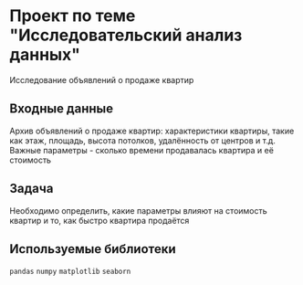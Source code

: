 # Проект по теме "Исследовательский анализ данных"
Исследование объявлений о продаже квартир

## Входные данные
Архив объявлений о продаже квартир: характеристики квартиры, такие как этаж, площадь, высота потолков, удалённость от центров и т.д. Важные параметры - сколько времени продавалась квартира и её стоимость

## Задача
Необходимо определить, какие параметры влияют на стоимость квартир и то, как быстро квартира продаётся

## Используемые библиотеки
`pandas` `numpy` `matplotlib` `seaborn`